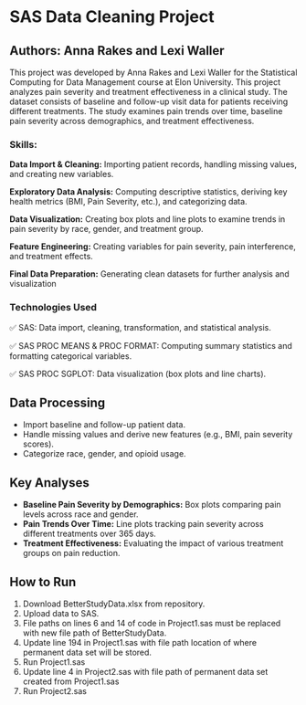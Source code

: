 # SAS Data Cleaning Project
## Authors: Anna Rakes and Lexi Waller

This project was developed by Anna Rakes and Lexi Waller for the Statistical Computing for Data Management course at Elon University. This project analyzes pain severity and treatment effectiveness in a clinical study. The dataset consists of baseline and follow-up visit data for patients receiving different treatments. The study examines pain trends over time, baseline pain severity across demographics, and treatment effectiveness.

### Skills:
**Data Import & Cleaning:** Importing patient records, handling missing values, and creating new variables.

**Exploratory Data Analysis:** Computing descriptive statistics, deriving key health metrics (BMI, Pain Severity, etc.), and categorizing data.

**Data Visualization:** Creating box plots and line plots to examine trends in pain severity by race, gender, and treatment group.

**Feature Engineering:** Creating variables for pain severity, pain interference, and treatment effects.

**Final Data Preparation:** Generating clean datasets for further analysis and visualization

### Technologies Used
✅ SAS: Data import, cleaning, transformation, and statistical analysis.

✅ SAS PROC MEANS & PROC FORMAT: Computing summary statistics and formatting categorical variables.

✅ SAS PROC SGPLOT: Data visualization (box plots and line charts).

## Data Processing
- Import baseline and follow-up patient data.
- Handle missing values and derive new features (e.g., BMI, pain severity scores).
- Categorize race, gender, and opioid usage.

## Key Analyses
- **Baseline Pain Severity by Demographics:** Box plots comparing pain levels across race and gender.
- **Pain Trends Over Time:** Line plots tracking pain severity across different treatments over 365 days.
- **Treatment Effectiveness:** Evaluating the impact of various treatment groups on pain reduction.


## How to Run
1. Download BetterStudyData.xlsx from repository.
2. Upload data to SAS.
3. File paths on lines 6 and 14 of code in Project1.sas must be replaced with new file path of BetterStudyData.
4. Update line 194 in Project1.sas with file path location of where permanent data set will be stored.
5. Run Project1.sas
6. Update line 4 in Project2.sas with file path of permanent data set created from Project1.sas
7. Run Project2.sas

